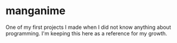 # manganime

One of my first projects I made when I did not know anything about programming. I'm keeping this here as a reference for my growth.
